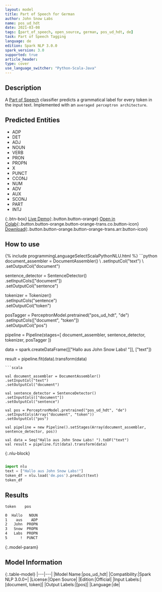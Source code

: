 ```yaml
---
layout: model
title: Part of Speech for German
author: John Snow Labs
name: pos_ud_hdt
date: 2021-03-08
tags: [part_of_speech, open_source, german, pos_ud_hdt, de]
task: Part of Speech Tagging
language: de
edition: Spark NLP 3.0.0
spark_version: 3.0
supported: true
article_header:
type: cover
use_language_switcher: "Python-Scala-Java"
---
```


## Description

A [Part of Speech](https://en.wikipedia.org/wiki/Part_of_speech) classifier predicts a grammatical label for every token in the input text. Implemented with an `averaged perceptron architecture`.

## Predicted Entities

- ADP
- DET
- ADJ
- NOUN
- VERB
- PRON
- PROPN
- X
- PUNCT
- CCONJ
- NUM
- ADV
- AUX
- SCONJ
- PART
- INTJ

{:.btn-box}
[Live Demo](https://demo.johnsnowlabs.com/public/GRAMMAR_EN/){:.button.button-orange}
[Open in Colab](https://colab.research.google.com/github/JohnSnowLabs/spark-nlp-workshop/blob/master/jupyter/annotation/german/pretrained-german-models.ipynb){:.button.button-orange.button-orange-trans.co.button-icon}
[Download](https://s3.amazonaws.com/auxdata.johnsnowlabs.com/public/models/pos_ud_hdt_de_3.0.0_3.0_1615230160154.zip){:.button.button-orange.button-orange-trans.arr.button-icon}

## How to use



<div class="tabs-box" markdown="1">
{% include programmingLanguageSelectScalaPythonNLU.html %}
```python
document_assembler = DocumentAssembler() \
.setInputCol("text") \
.setOutputCol("document")

sentence_detector = SentenceDetector() \
.setInputCols(["document"]) \
.setOutputCol("sentence")

tokenizer = Tokenizer() \
.setInputCols("sentence") \
.setOutputCol("token")

posTagger = PerceptronModel.pretrained("pos_ud_hdt", "de") \
.setInputCols(["document", "token"]) \
.setOutputCol("pos")

pipeline = Pipeline(stages=[
document_assembler,
sentence_detector,
tokenizer,
posTagger
])

data = spark.createDataFrame([["Hallo aus John Snow Labs! "]], ["text"])

result = pipeline.fit(data).transform(data)
```
```scala

val document_assembler = DocumentAssembler()
.setInputCol("text")
.setOutputCol("document")

val sentence_detector = SentenceDetector()
.setInputCols(["document"])
.setOutputCol("sentence")

val pos = PerceptronModel.pretrained("pos_ud_hdt", "de")
.setInputCols(Array("document", "token"))
.setOutputCol("pos")

val pipeline = new Pipeline().setStages(Array(document_assembler, sentence_detector, pos))

val data = Seq("Hallo aus John Snow Labs! ").toDF("text")
val result = pipeline.fit(data).transform(data)

```

{:.nlu-block}
```python

import nlu
text = ["Hallo aus John Snow Labs!"]
token_df = nlu.load('de.pos').predict(text)
token_df

```
</div>

## Results

```bash
token    pos

0  Hallo   NOUN
1    aus    ADP
2   John  PROPN
3   Snow  PROPN
4   Labs  PROPN
5      !  PUNCT
```

{:.model-param}
## Model Information

{:.table-model}
|---|---|
|Model Name:|pos_ud_hdt|
|Compatibility:|Spark NLP 3.0.0+|
|License:|Open Source|
|Edition:|Official|
|Input Labels:|[document, token]|
|Output Labels:|[pos]|
|Language:|de|